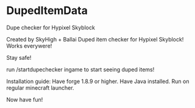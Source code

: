 # DupedItemData
Dupe checker for Hypixel Skyblock

Created by SkyHigh + Ballai
Duped item checker for Hypixel Skyblock!
Works everywere!

Stay safe! 


run /startdupechecker ingame to start seeing duped items!


Installation guide: 
Have forge 1.8.9 or higher.
Have Java installed.
Run on regular minecraft launcher.

Now have fun! 
